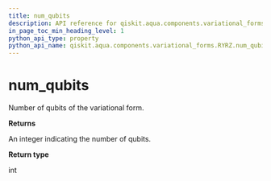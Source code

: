 ```yaml
---
title: num_qubits
description: API reference for qiskit.aqua.components.variational_forms.RYRZ.num_qubits
in_page_toc_min_heading_level: 1
python_api_type: property
python_api_name: qiskit.aqua.components.variational_forms.RYRZ.num_qubits
---
```


# num\_qubits

Number of qubits of the variational form.

**Returns**

An integer indicating the number of qubits.

**Return type**

int

